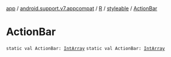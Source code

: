 [app](../../../index.md) / [android.support.v7.appcompat](../../index.md) / [R](../index.md) / [styleable](index.md) / [ActionBar](.)

# ActionBar

`static val ActionBar: `[`IntArray`](https://kotlinlang.org/api/latest/jvm/stdlib/kotlin/-int-array/index.html)
`static val ActionBar: `[`IntArray`](https://kotlinlang.org/api/latest/jvm/stdlib/kotlin/-int-array/index.html)
